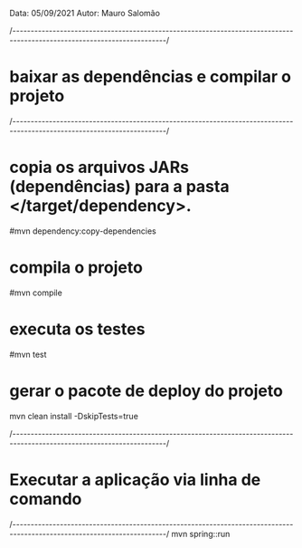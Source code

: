 Data: 05/09/2021
Autor: Mauro Salomão

/*------------------------------------------------------------------------------------------------------------------------*/
# baixar as dependências e compilar o projeto
/*------------------------------------------------------------------------------------------------------------------------*/
# copia os arquivos JARs (dependências) para a pasta </target/dependency>.
#mvn dependency:copy-dependencies

# compila o projeto
#mvn compile

# executa os testes
#mvn test 

# gerar o pacote de deploy do projeto
mvn clean install -DskipTests=true


/*------------------------------------------------------------------------------------------------------------------------*/
# Executar a aplicação via linha de comando
/*------------------------------------------------------------------------------------------------------------------------*/
mvn spring::run

